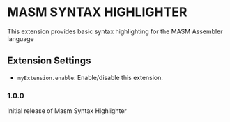 # MASM SYNTAX HIGHLIGHTER

This extension provides basic syntax highlighting for the MASM Assembler language

## Extension Settings

* `myExtension.enable`: Enable/disable this extension.

### 1.0.0

Initial release of Masm Syntax Highlighter